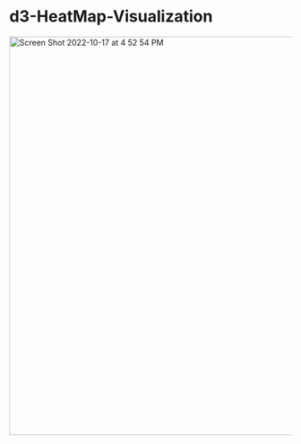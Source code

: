 # d3-HeatMap-Visualization
<img width="711" alt="Screen Shot 2022-10-17 at 4 52 54 PM" src="https://user-images.githubusercontent.com/36867950/196304424-ddb43c02-0b3d-477a-b490-8aa8064560fb.png">
